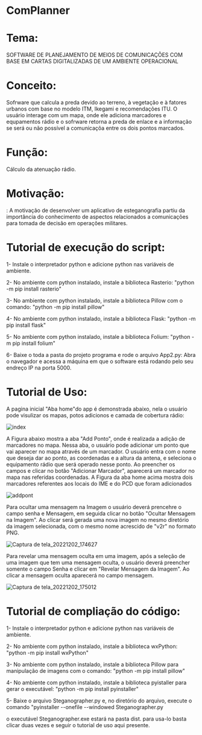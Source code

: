 # ComPlanner

# Tema:

SOFTWARE DE PLANEJAMENTO DE MEIOS DE COMUNICAÇÕES COM BASE EM CARTAS DIGITALIZADAS DE UM AMBIENTE OPERACIONAL

# Conceito:

Sofrware que calcula a preda devido ao terreno, à vegetação e à fatores urbanos com base no modelo ITM, Ikegami e recomendações ITU. O usuário interage com um mapa, onde ele adiciona marcadores e equpamentos rádio e o sofrware retorna a preda de enlace e a informação se será ou não possível a comunicaçõa entre os dois pontos marcados.

# Função:

Cálculo da atenuação rádio.

# Motivação:

: A motivação de desenvolver um aplicativo de esteganografia partiu da importância do conhecimento de aspectos relacionados a comunicações para tomada de decisão em operações militares.

# Tutorial de execução do script:
  1- Instale o interpretador python e adicione python nas variáveis de ambiente. 

  2- No ambiente com python instalado, instale a biblioteca Rasterio:  "python -m pip install rasterio"
    
  3- No ambiente com python instalado, instale a biblioteca Pillow com o comando: "python -m pip install pillow"
  
  4- No ambiente com python instalado, instale a biblioteca Flask:  "python -m pip install flask"

  5- No ambiente com python instalado, instale a biblioteca Folium:  "python -m pip install folium"

  6- Baixe o toda a pasta do projeto programa e rode o arquivo App2.py: Abra o navegador e acessa a máquina em que o software está rodando pelo seu endreço IP na porta 5000.

# Tutorial de Uso:


A pagina inicial "Aba home"do app é demonstrada abaixo, nela o usuário pode visulizar os mapas, potos adicionos e camada de cobertura rádio:


![index](https://github.com/AdrianLCS/PlanCom/assets/114261968/6a4c2c03-113b-4422-bbed-cc1a9380c17c)

A Figura abaixo mostra a aba "Add Ponto", onde é realizada a adição de marcadores no mapa. Nessa aba, o usuário pode adicionar um ponto que vai aparecer no mapa através de um marcador. O usuário entra com o nome que deseja dar ao ponto, as coordenadas e a altura da antena, e seleciona o equipamento rádio que será operado nesse ponto. Ao preencher os campos e clicar no botão "Adicionar Marcador", aparecerá um marcador no mapa nas referidas coordenadas. A Figura da aba home acima mostra dois marcadores referentes aos locais do IME e do PCD que foram adicionados

![addpont](https://github.com/ProgramacaoAplicada2022/Adrian_Willian_Stegnographer/assets/114261968/c61e3f92-87f9-420d-b48d-02403a102ae4)


Para ocultar uma mensagem na Imagem o usuário deverá prencehre o campo senha e Mensagem, em seguida clicar no botão "Ocultar Mensagem na Imagem".
Ao clicar será gerada uma nova imagem no mesmo diretório da imagem selecionada, com o mesmo nome acrescido de "v2r" no formato PNG.

![Captura de tela_20221202_174627](https://user-images.githubusercontent.com/114261968/205383515-365073c5-3e66-4a4b-86bc-59770aa6ad0c.png)

Para revelar uma mensagem oculta em uma imagem, após a seleção de uma imagem que tem uma mensagem oculta, o usuário deverá preencher somente o campo Senha e clicar em "Revelar Mensagem da Imagem". 
Ao clicar a mensagem oculta aparecerá no campo mensagem.

![Captura de tela_20221202_175012](https://user-images.githubusercontent.com/114261968/205384044-01a1cc66-5b0c-4edc-aaaa-631591d74e78.png)


# Tutorial de compliação do código:
  1- Instale o interpretador python e adicione python nas variáveis de ambiente. 

  2- No ambiente com python instalado, instale a biblioteca wxPython:  "python -m pip install wxPython"
    
  3- No ambiente com python instalado, instale a biblioteca Pillow para manipulação de imagens com o comando: "python -m pip install pillow"

  4- No ambiente com python instalado, instale a biblioteca pyistaller para gerar o executável: "python -m pip install pyinstaller"

  5- Baixe o arquivo Steganographer.py e, no diretório do arquivo, execute o comando "pyinstaller --onefile --windowed Steganographer.py

o executável Steganographer.exe estará na pasta dist. para usa-lo basta clicar duas vezes e seguir o tutorial de uso aqui presente.
